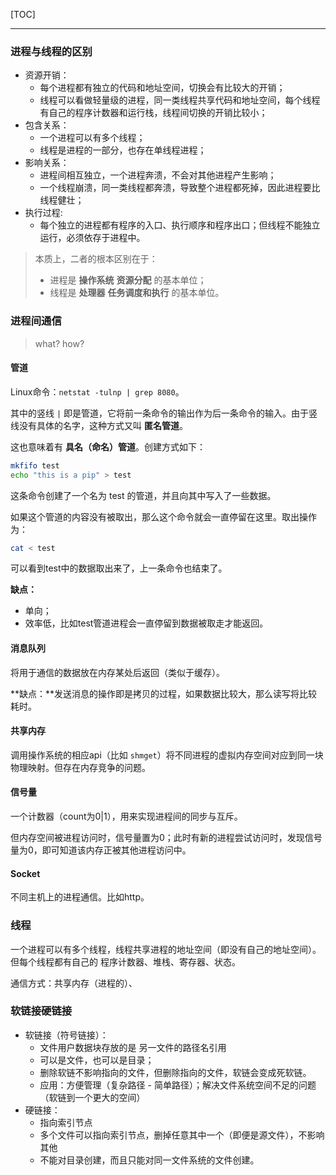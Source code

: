 [TOC]

---

### 进程与线程的区别

* 资源开销：
    * 每个进程都有独立的代码和地址空间，切换会有比较大的开销；
    * 线程可以看做轻量级的进程，同一类线程共享代码和地址空间，每个线程有自己的程序计数器和运行栈，线程间切换的开销比较小；
* 包含关系：
    * 一个进程可以有多个线程；
    * 线程是进程的一部分，也存在单线程进程；
* 影响关系：
    * 进程间相互独立，一个进程奔溃，不会对其他进程产生影响；
    * 一个线程崩溃，同一类线程都奔溃，导致整个进程都死掉，因此进程要比线程健壮；
* 执行过程:
    * 每个独立的进程都有程序的入口、执行顺序和程序出口；但线程不能独立运行，必须依存于进程中。

> 本质上，二者的根本区别在于：
>
> * 进程是 **操作系统** **资源分配** 的基本单位；
> * 线程是 **处理器** **任务调度和执行** 的基本单位。



### 进程间通信

> what?  how?

#### 管道

Linux命令：`netstat -tulnp | grep 8080`。

其中的竖线 `|` 即是管道，它将前一条命令的输出作为后一条命令的输入。由于竖线没有具体的名字，这种方式又叫 **匿名管道**。

这也意味着有 **具名（命名）管道**。创建方式如下：

````bash
mkfifo test
echo "this is a pip" > test
````

这条命令创建了一个名为 test 的管道，并且向其中写入了一些数据。

如果这个管道的内容没有被取出，那么这个命令就会一直停留在这里。取出操作为：

```bash
cat < test
```

可以看到test中的数据取出来了，上一条命令也结束了。

**缺点：**

* 单向；
* 效率低，比如test管道进程会一直停留到数据被取走才能返回。



#### 消息队列

将用于通信的数据放在内存某处后返回（类似于缓存）。

**缺点：**发送消息的操作即是拷贝的过程，如果数据比较大，那么读写将比较耗时。



#### 共享内存

调用操作系统的相应api（比如 `shmget`）将不同进程的虚拟内存空间对应到同一块物理映射。但存在内存竞争的问题。



#### 信号量

一个计数器（count为0|1），用来实现进程间的同步与互斥。

但内存空间被进程访问时，信号量置为0；此时有新的进程尝试访问时，发现信号量为0，即可知道该内存正被其他进程访问中。



#### Socket

不同主机上的进程通信。比如http。



### 线程

一个进程可以有多个线程，线程共享进程的地址空间（即没有自己的地址空间）。但每个线程都有自己的 程序计数器、堆栈、寄存器、状态。

通信方式：共享内存（进程的）、



### 软链接硬链接

* 软链接（符号链接）：
    * 文件用户数据块存放的是 另一文件的路径名引用
    * 可以是文件，也可以是目录；
    * 删除软链不影响指向的文件，但删除指向的文件，软链会变成死软链。
    * 应用：方便管理（复杂路径 - 简单路径）；解决文件系统空间不足的问题（软链到一个更大的空间）
* 硬链接：
    * 指向索引节点
    * 多个文件可以指向索引节点，删掉任意其中一个（即便是源文件），不影响其他
    * 不能对目录创建，而且只能对同一文件系统的文件创建。
